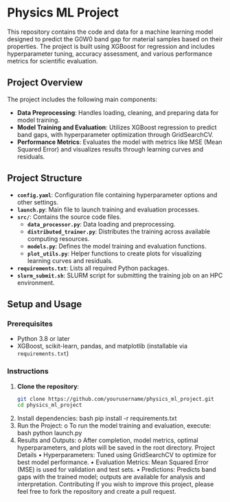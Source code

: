# Physics ML Project

This repository contains the code and data for a machine learning model designed to predict the G0W0 band gap for material samples based on their properties. The project is built using XGBoost for regression and includes hyperparameter tuning, accuracy assessment, and various performance metrics for scientific evaluation.

## Project Overview

The project includes the following main components:

- **Data Preprocessing**: Handles loading, cleaning, and preparing data for model training.
- **Model Training and Evaluation**: Utilizes XGBoost regression to predict band gaps, with hyperparameter optimization through GridSearchCV.
- **Performance Metrics**: Evaluates the model with metrics like MSE (Mean Squared Error) and visualizes results through learning curves and residuals.

## Project Structure

- **`config.yaml`**: Configuration file containing hyperparameter options and other settings.
- **`launch.py`**: Main file to launch training and evaluation processes.
- **`src/`**: Contains the source code files.
   - **`data_processor.py`**: Data loading and preprocessing.
   - **`distributed_trainer.py`**: Distributes the training across available computing resources.
   - **`models.py`**: Defines the model training and evaluation functions.
   - **`plot_utils.py`**: Helper functions to create plots for visualizing learning curves and residuals.
- **`requirements.txt`**: Lists all required Python packages.
- **`slurm_submit.sh`**: SLURM script for submitting the training job on an HPC environment.

## Setup and Usage

### Prerequisites

- Python 3.8 or later
- XGBoost, scikit-learn, pandas, and matplotlib (installable via `requirements.txt`)

### Instructions

1. **Clone the repository**:
   ```bash
   git clone https://github.com/yourusername/physics_ml_project.git
   cd physics_ml_project
2.	Install dependencies:
bash
pip install -r requirements.txt
3.	Run the Project:
o	To run the model training and evaluation, execute:
bash
python launch.py
4.	Results and Outputs:
o	After completion, model metrics, optimal hyperparameters, and plots will be saved in the root directory.
Project Details
•	Hyperparameters: Tuned using GridSearchCV to optimize for best model performance.
•	Evaluation Metrics: Mean Squared Error (MSE) is used for validation and test sets.
•	Predictions: Predicts band gaps with the trained model; outputs are available for analysis and interpretation.
Contributing
If you wish to improve this project, please feel free to fork the repository and create a pull request.

